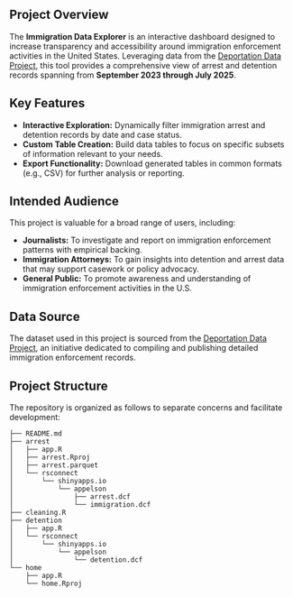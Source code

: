 [](/immg.png)

## Project Overview  
The **Immigration Data Explorer** is an interactive dashboard designed to increase transparency and accessibility around immigration enforcement activities in the United States. Leveraging data from the [Deportation Data Project](https://deportationdata.org/), this tool provides a comprehensive view of arrest and detention records spanning from **September 2023 through July 2025**.

## Key Features  
- **Interactive Exploration:** Dynamically filter immigration arrest and detention records by date and case status.
- **Custom Table Creation:** Build data tables to focus on specific subsets of information relevant to your needs.
- **Export Functionality:** Download generated tables in common formats (e.g., CSV) for further analysis or reporting.  

## Intended Audience  
This project is valuable for a broad range of users, including:  
- **Journalists:** To investigate and report on immigration enforcement patterns with empirical backing.  
- **Immigration Attorneys:** To gain insights into detention and arrest data that may support casework or policy advocacy.  
- **General Public:** To promote awareness and understanding of immigration enforcement activities in the U.S.  

## Data Source  
The dataset used in this project is sourced from the [Deportation Data Project](https://deportationdata.org/), an initiative dedicated to compiling and publishing detailed immigration enforcement records.

## Project Structure  
The repository is organized as follows to separate concerns and facilitate development:

```
├── README.md
├── arrest
│   ├── app.R
│   ├── arrest.Rproj
│   ├── arrest.parquet
│   └── rsconnect
│       └── shinyapps.io
│           └── appelson
│               ├── arrest.dcf
│               └── immigration.dcf
├── cleaning.R
├── detention
│   ├── app.R
│   └── rsconnect
│       └── shinyapps.io
│           └── appelson
│               └── detention.dcf
└── home
    ├── app.R
    └── home.Rproj
```
